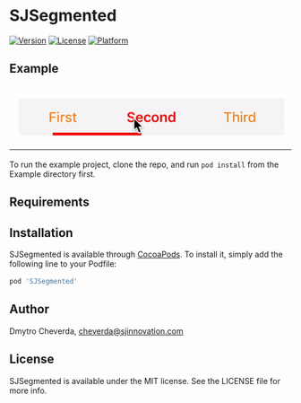 # SJSegmented

[![Version](https://img.shields.io/cocoapods/v/SJSegmented.svg?style=flat)](http://cocoapods.org/pods/SJSegmented)
[![License](https://img.shields.io/cocoapods/l/SJSegmented.svg?style=flat)](http://cocoapods.org/pods/SJSegmented)
[![Platform](https://img.shields.io/cocoapods/p/SJSegmented.svg?style=flat)](http://cocoapods.org/pods/SJSegmented)

## Example

![](Resources/demo.gif)

To run the example project, clone the repo, and run `pod install` from the Example directory first.

## Requirements

## Installation

SJSegmented is available through [CocoaPods](http://cocoapods.org). To install
it, simply add the following line to your Podfile:

```ruby
pod 'SJSegmented'
```

## Author

Dmytro Cheverda, cheverda@sjinnovation.com

## License

SJSegmented is available under the MIT license. See the LICENSE file for more info.
